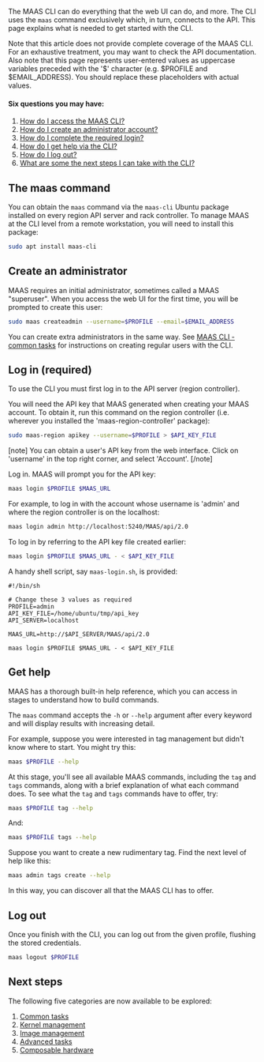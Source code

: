 The MAAS CLI can do everything that the web UI can do, and more. The CLI uses the `maas` command exclusively which, in turn, connects to the API.  This page explains what is needed to get started with the CLI.

Note that this article does not provide complete coverage of the MAAS CLI. For an exhaustive treatment, you may want to check the API documentation.  Also note that this page represents user-entered values as uppercase variables preceded with the '$' character (e.g. $PROFILE and $EMAIL_ADDRESS). You should replace these placeholders with actual values.

#### Six questions you may have:

1. [How do I access the MAAS CLI?](/t/maas-cli/802#heading--the-maas-command)
2. [How do I create an administrator account?](/t/maas-cli/802#heading--create-an-administrator)
3. [How do I complete the required login?](/t/maas-cli/802#heading--log-in-required)
4. [How do I get help via the CLI?](/t/maas-cli/802#heading--get-help)
5. [How do I log out?](/t/maas-cli/802#heading--log-out)
6. [What are some the next steps I can take with the CLI?](/t/maas-cli/802#heading--next-steps)

<h2 id="heading--the-maas-command">The maas command</h2>

You can obtain the `maas` command via the `maas-cli` Ubuntu package installed on every region API server and rack controller. To manage MAAS at the CLI level from a remote workstation, you will need to install this package:

``` bash
sudo apt install maas-cli
```

<h2 id="heading--create-an-administrator">Create an administrator</h2>

MAAS requires an initial administrator, sometimes called a MAAS "superuser". When you access the web UI for the first time, you will be prompted to create this user:

``` bash
sudo maas createadmin --username=$PROFILE --email=$EMAIL_ADDRESS
```

You can create extra administrators in the same way. See [MAAS CLI - common tasks](/t/common-cli-tasks/794#heading--create-a-regular-user) for instructions on creating regular users with the CLI.

<h2 id="heading--log-in-required">Log in (required)</h2>

To use the CLI you must first log in to the API server (region controller).

You will need the API key that MAAS generated when creating your MAAS account. To obtain it, run this command on the region controller (i.e. wherever you installed the 'maas-region-controller' package):

``` bash
sudo maas-region apikey --username=$PROFILE > $API_KEY_FILE
```

[note]
You can obtain a user's API key from the web interface. Click on 'username' in the top right corner, and select 'Account'.
[/note]

Log in. MAAS will prompt you for the API key:

``` bash
maas login $PROFILE $MAAS_URL
```

For example, to log in with the account whose username is 'admin' and where the region controller is on the localhost:

``` bash
maas login admin http://localhost:5240/MAAS/api/2.0
```

To log in by referring to the API key file created earlier:

``` bash
maas login $PROFILE $MAAS_URL - < $API_KEY_FILE
```

A handy shell script, say `maas-login.sh`, is provided:

``` no-highlight
#!/bin/sh

# Change these 3 values as required 
PROFILE=admin
API_KEY_FILE=/home/ubuntu/tmp/api_key
API_SERVER=localhost

MAAS_URL=http://$API_SERVER/MAAS/api/2.0

maas login $PROFILE $MAAS_URL - < $API_KEY_FILE
```

<h2 id="heading--get-help">Get help</h2>

MAAS has a thorough built-in help reference, which you can access in stages to understand how to build commands.

The `maas` command accepts the `-h` or `--help` argument after every keyword and will display results with increasing detail.

For example, suppose you were interested in tag management but didn't know where to start. You might try this:

``` bash
maas $PROFILE --help
```

At this stage, you'll see all available MAAS commands, including the `tag` and `tags` commands, along with a brief explanation of what each command does. To see what the `tag` and `tags` commands have to offer, try:

``` bash
maas $PROFILE tag --help
```

And:

``` bash
maas $PROFILE tags --help
```

Suppose you want to create a new rudimentary tag. Find the next level of help like this:

``` bash
maas admin tags create --help
```

In this way, you can discover all that the MAAS CLI has to offer.

<h2 id="heading--log-out">Log out</h2>

Once you finish with the CLI, you can log out from the given profile, flushing the stored credentials.

``` bash
maas logout $PROFILE
```

<h2 id="heading--next-steps">Next steps</h2>

The following five categories are now available to be explored:

1.   [Common tasks](/t/common-cli-tasks/794)
2.   [Kernel management](/t/cli-kernel-management/799)
3.   [Image management](/t/cli-image-management/797)
4.   [Advanced tasks](/t/cli-advanced-tasks/793)
5.   [Composable hardware](/t/cli-composable-hardware/795)

